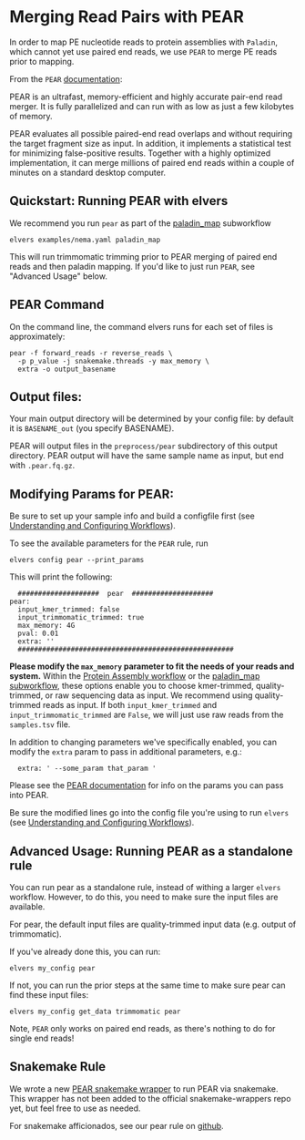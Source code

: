 # Merging Read Pairs with PEAR

In order to map PE nucleotide reads to protein assemblies with `Paladin`, which cannot yet use paired end reads, we use `PEAR` to merge PE reads prior to mapping.

From the `PEAR` [documentation](https://cme.h-its.org/exelixis/web/software/pear/doc.html):

PEAR is an ultrafast, memory-efficient and highly accurate pair-end read merger. It is fully parallelized and can run with as low as just a few kilobytes of memory.

PEAR evaluates all possible paired-end read overlaps and without requiring the target fragment size as input. In addition, it implements a statistical test for minimizing false-positive results. Together with a highly optimized implementation, it can merge millions of paired end reads within a couple of minutes on a standard desktop computer.

## Quickstart: Running PEAR with elvers

We recommend you run `pear` as part of the [paladin_map](paladin_map.md) subworkflow

```
elvers examples/nema.yaml paladin_map
```
This will run trimmomatic trimming prior to PEAR merging of paired end reads and then paladin mapping. If you'd like to just run `PEAR`, see "Advanced Usage" below.

## PEAR Command

On the command line, the command elvers runs for each set of files is approximately:
```
pear -f forward_reads -r reverse_reads \ 
  -p p_value -j snakemake.threads -y max_memory \  
  extra -o output_basename 
```

## Output files:

Your main output directory will be determined by your config file: by default it is `BASENAME_out` (you specify BASENAME).

PEAR will output files in the `preprocess/pear` subdirectory of this output directory. PEAR output will have the same sample name as input, but end with `.pear.fq.gz`. 

## Modifying Params for PEAR:

Be sure to set up your sample info and build a configfile first (see [Understanding and Configuring Workflows](configure.md)).

To see the available parameters for the `PEAR` rule, run
```
elvers config pear --print_params
```
This will print the following:
```
  ####################  pear  ####################
pear:
  input_kmer_trimmed: false
  input_trimmomatic_trimmed: true
  max_memory: 4G
  pval: 0.01
  extra: ''
  #####################################################
```
**Please modify the `max_memory` parameter to fit the needs of your reads and system.**
Within the [Protein Assembly workflow](protein_assembly_workflow.md) or the [paladin_map subworkflow](paladin_map.md), these options enable you to choose kmer-trimmed, quality-trimmed, or raw sequencing data as input. We recommend using quality-trimmed reads as input. If both `input_kmer_trimmed` and `input_trimmomatic_trimmed` are `False`, we will just use raw reads from the `samples.tsv` file.

In addition to changing parameters we've specifically enabled, you can modify the `extra` param to pass in additional parameters,  e.g.:

```
  extra: ' --some_param that_param '
```
Please see the [PEAR documentation](https://cme.h-its.org/exelixis/web/software/pear/doc.html) for info on the params you can pass into PEAR.

Be sure the modified lines go into the config file you're using to run `elvers` (see [Understanding and Configuring Workflows](configure.md)).


## Advanced Usage: Running PEAR as a standalone rule

You can run pear as a standalone rule, instead of withing a larger `elvers` workflow. However, to do this, you need to make sure the input files are available.

For pear, the default input files are quality-trimmed input data (e.g. output of trimmomatic).

If you've already done this, you can run:
```
elvers my_config pear
```
If not, you can run the prior steps at the same time to make sure pear can find these input files:
```
elvers my_config get_data trimmomatic pear
```
Note, `PEAR` only works on paired end reads, as there's nothing to do for single end reads!

## Snakemake Rule

We wrote a new [PEAR snakemake wrapper](https://github.com/dib-lab/elvers/blob/master/rules/pear/pear-wrapper.py) to run PEAR via snakemake. This wrapper has not been added to the official snakemake-wrappers repo yet, but feel free to use as needed.

For snakemake afficionados, see our pear rule on [github](https://github.com/dib-lab/elvers/blob/master/rules/pear/pear.rule).

